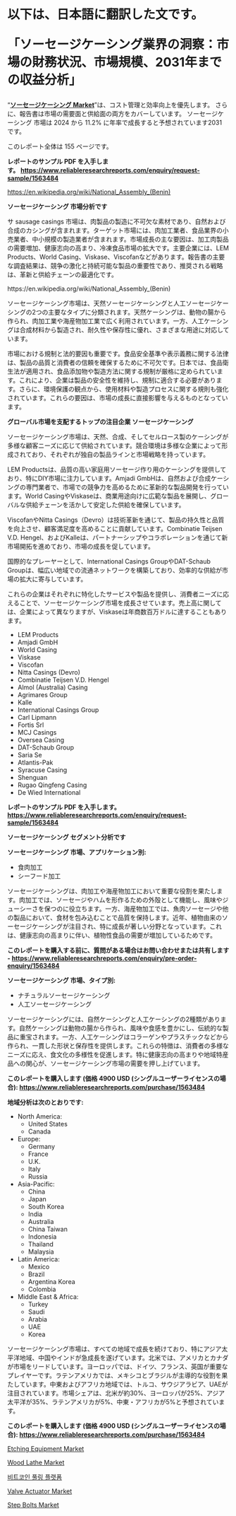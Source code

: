 <p><h1>以下は、日本語に翻訳した文です。

「ソーセージケーシング業界の洞察：市場の財務状況、市場規模、2031年までの収益分析」</h1></p><p>&ldquo;<strong><a href="https://www.reliableresearchreports.com/sausage-casings-r1563484">ソーセージケーシング Market</a></strong>&rdquo;は、コスト管理と効率向上を優先します。 さらに、報告書は市場の需要面と供給面の両方をカバーしています。 ソーセージケーシング 市場は 2024 から 11.2% に年率で成長すると予想されています2031 です。</p>
<p>このレポート全体は 155 ページです。</p>
<p><strong>レポートのサンプル PDF を入手します。&nbsp;<a href="https://www.reliableresearchreports.com/enquiry/request-sample/1563484">https://www.reliableresearchreports.com/enquiry/request-sample/1563484</a></strong></p>
<p><a href="https://en.wikipedia.org/wiki/National_Assembly_(Benin)">https://en.wikipedia.org/wiki/National_Assembly_(Benin)</a></p>
<p><strong>ソーセージケーシング 市場分析です</strong></p>
<p><p>サ sausage casings 市場は、肉製品の製造に不可欠な素材であり、自然および合成のカシングが含まれます。ターゲット市場には、肉加工業者、食品業界の小売業者、中小規模の製造業者が含まれます。市場成長の主な要因は、加工肉製品の需要増加、健康志向の高まり、冷凍食品市場の拡大です。主要企業には、LEM Products、World Casing、Viskase、Viscofanなどがあります。報告書の主要な調査結果は、競争の激化と持続可能な製品の重要性であり、推奨される戦略は、革新と供給チェーンの最適化です。</p></p>
<p>https://en.wikipedia.org/wiki/National_Assembly_(Benin)</p>
<p><p>ソーセージケーシング市場は、天然ソーセージケーシングと人工ソーセージケーシングの2つの主要なタイプに分類されます。天然ケーシングは、動物の腸から作られ、肉加工業や海産物加工業で広く利用されています。一方、人工ケーシングは合成材料から製造され、耐久性や保存性に優れ、さまざまな用途に対応しています。</p><p>市場における規制と法的要因も重要です。食品安全基準や表示義務に関する法律は、製品の品質と消費者の信頼を確保するために不可欠です。日本では、食品衛生法が適用され、食品添加物や製造方法に関する規制が厳格に定められています。これにより、企業は製品の安全性を維持し、規制に適合する必要があります。さらに、環境保護の観点から、使用材料や製造プロセスに関する規則も強化されています。これらの要因は、市場の成長に直接影響を与えるものとなっています。</p></p>
<p><strong>グローバル市場を支配するトップの注目企業 ソーセージケーシング</strong></p>
<p><p>ソーセージケーシング市場は、天然、合成、そしてセルロース製のケーシングが多様な顧客ニーズに応じて供給されています。競合環境は多様な企業によって形成されており、それぞれが独自の製品ラインと市場戦略を持っています。</p><p>LEM Productsは、品質の高い家庭用ソーセージ作り用のケーシングを提供しており、特にDIY市場に注力しています。Amjadi GmbHは、自然および合成ケーシングの専門業者で、市場での競争力を高めるために革新的な製品開発を行っています。World CasingやViskaseは、商業用途向けに広範な製品を展開し、グローバルな供給チェーンを活かして安定した供給を確保しています。</p><p>ViscofanやNitta Casings（Devro）は技術革新を通じて、製品の持久性と品質を向上させ、顧客満足度を高めることに貢献しています。Combinatie Teijsen V.D. Hengel、およびKalleは、パートナーシップやコラボレーションを通じて新市場開拓を進めており、市場の成長を促しています。</p><p>国際的なプレーヤーとして、International Casings GroupやDAT-Schaub Groupは、幅広い地域での流通ネットワークを構築しており、効率的な供給が市場の拡大に寄与しています。</p><p>これらの企業はそれぞれに特化したサービスや製品を提供し、消費者ニーズに応えることで、ソーセージケーシング市場を成長させています。売上高に関しては、企業によって異なりますが、Viskaseは年商数百万ドルに達することもあります。</p></p>
<p><ul><li>LEM Products</li><li>Amjadi GmbH</li><li>World Casing</li><li>Viskase</li><li>Viscofan</li><li>Nitta Casings (Devro)</li><li>Combinatie Teijsen V.D. Hengel</li><li>Almol (Australia) Casing</li><li>Agrimares Group</li><li>Kalle</li><li>International Casings Group</li><li>Carl Lipmann</li><li>Fortis Srl</li><li>MCJ Casings</li><li>Oversea Casing</li><li>DAT-Schaub Group</li><li>Saria Se</li><li>Atlantis-Pak</li><li>Syracuse Casing</li><li>Shenguan</li><li>Rugao Qingfeng Casing</li><li>De Wied International</li></ul></p>
<p><strong>レポートのサンプル PDF を入手します。 <a href="https://www.reliableresearchreports.com/enquiry/request-sample/1563484">https://www.reliableresearchreports.com/enquiry/request-sample/1563484</a></strong></p>
<p><strong>ソーセージケーシング セグメント分析です</strong></p>
<p><strong>ソーセージケーシング 市場、アプリケーション別:</strong></p>
<p><ul><li>食肉加工</li><li>シーフード加工</li></ul></p>
<p><p>ソーセージケーシングは、肉加工や海産物加工において重要な役割を果たします。肉加工では、ソーセージやハムを形作るための外殻として機能し、風味やジューシーさを保つのに役立ちます。一方、海産物加工では、魚肉ソーセージや他の製品において、食材を包み込むことで品質を保持します。近年、植物由来のソーセージケーシングが注目され、特に成長が著しい分野となっています。これは、健康志向の高まりに伴い、植物性食品の需要が増加しているためです。</p></p>
<p><strong>このレポートを購入する前に、質問がある場合はお問い合わせまたは共有します - <a href="https://www.reliableresearchreports.com/enquiry/pre-order-enquiry/1563484">https://www.reliableresearchreports.com/enquiry/pre-order-enquiry/1563484</a></strong></p>
<p><strong>ソーセージケーシング 市場、タイプ別:</strong></p>
<p><ul><li>ナチュラルソーセージケーシング</li><li>人工ソーセージケーシング</li></ul></p>
<p><p>ソーセージケーシングには、自然ケーシングと人工ケーシングの2種類があります。自然ケーシングは動物の腸から作られ、風味や食感を豊かにし、伝統的な製品に重宝されます。一方、人工ケーシングはコラーゲンやプラスチックなどから作られ、一貫した形状と保存性を提供します。これらの特徴は、消費者の多様なニーズに応え、食文化の多様性を促進します。特に健康志向の高まりや地域特産品への関心が、ソーセージケーシング市場の需要を押し上げています。</p></p>
<p><strong>このレポートを購入します (価格 4900 USD (シングルユーザーライセンスの場合): <a href="https://www.reliableresearchreports.com/purchase/1563484">https://www.reliableresearchreports.com/purchase/1563484</a></strong></p>
<p><strong>地域分析は次のとおりです:</strong></p>
<p><ul>
    <li>
        North America:
        <ul>
            <li>United States</li>
            <li>Canada</li>
        </ul>
    </li>
    <li>
        Europe:
        <ul>
            <li>Germany</li>
            <li>France</li>
            <li>U.K.</li>
            <li>Italy</li>
            <li>Russia</li>
        </ul>
    </li>
    <li>
        Asia-Pacific:
        <ul>
            <li>China</li>
            <li>Japan</li>
            <li>South Korea</li>
            <li>India</li>
            <li>Australia</li>
            <li>China Taiwan</li>
            <li>Indonesia</li>
            <li>Thailand</li>
            <li>Malaysia</li>
        </ul>
    </li>
    <li>
        Latin America:
        <ul>
            <li>Mexico</li>
            <li>Brazil</li>
            <li>Argentina Korea</li>
            <li>Colombia</li>
        </ul>
    </li>
    <li>
        Middle East & Africa:
        <ul>
            <li>Turkey</li>
            <li>Saudi</li>
            <li>Arabia</li>
            <li>UAE</li>
            <li>Korea</li>
        </ul>
    </li>
    </ul></p>
<p><p>ソーセージケーシング市場は、すべての地域で成長を続けており、特にアジア太平洋地域、中国やインドが急成長を遂げています。北米では、アメリカとカナダが市場をリードしています。ヨーロッパでは、ドイツ、フランス、英国が重要なプレイヤーです。ラテンアメリカでは、メキシコとブラジルが主導的な役割を果たしています。中東およびアフリカ地域では、トルコ、サウジアラビア、UAEが注目されています。市場シェアは、北米が約30%、ヨーロッパが25%、アジア太平洋が35%、ラテンアメリカが5%、中東・アフリカが5%と予想されています。</p></p>
<p><strong>このレポートを購入します (価格 4900 USD (シングルユーザーライセンスの場合): <a href="https://www.reliableresearchreports.com/purchase/1563484">https://www.reliableresearchreports.com/purchase/1563484</a></strong></p>
<p><p><a href="https://medium.com/@sean.peake0978/etching-equipment-market-essentials-key-market-players-demand-drivers-and-roi-potential-73d66560c7ee">Etching Equipment Market</a></p><p><a href="https://github.com/RunaHaque64/Market-Research-Report-List-1/blob/main/wood-lathe-market.md">Wood Lathe Market</a></p><p><a href="https://medium.com/@hesterorn1999/%EB%B9%84%ED%8A%B8%EC%BD%94%EC%9D%B8-%ED%92%80%EB%A7%81-%ED%94%8C%EB%9E%AB%ED%8F%BC-%EC%8B%9C%EC%9E%A5-%ED%8A%B8%EB%A0%8C%EB%93%9C-%EB%B0%8F-%EC%A0%84%EB%9E%B5%EC%A0%81-%EC%8B%9C%EC%9E%A5-%ED%86%B5%EC%B0%B0%EB%A0%A5-2024-2031-0fb51437e761">비트코인 풀링 플랫폼</a></p><p><a href="https://github.com/CarolynWatkins697/Market-Research-Report-List-1/blob/main/valve-actuator-market.md">Valve Actuator Market</a></p><p><a href="https://issuu.com/reportprime-2/docs/step-bolts-market-size-2030.pptx_d02f6f024abe12">Step Bolts Market</a></p></p>